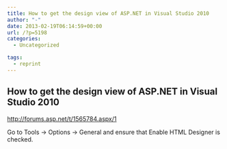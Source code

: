 ```yaml
---
title: How to get the design view of ASP.NET in Visual Studio 2010
author: "-"
date: 2013-02-19T06:14:59+00:00
url: /?p=5198
categories:
  - Uncategorized

tags:
  - reprint
---
```

## How to get the design view of ASP.NET in Visual Studio 2010
http://forums.asp.net/t/1565784.aspx/1

Go to Tools -> Options -> General and ensure that Enable HTML Designer is checked.